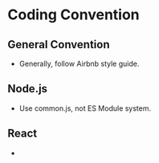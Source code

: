 # Coding Convention

## General Convention

* Generally, follow Airbnb style guide.



## Node.js

* Use common.js, not ES Module system.

## React

*

